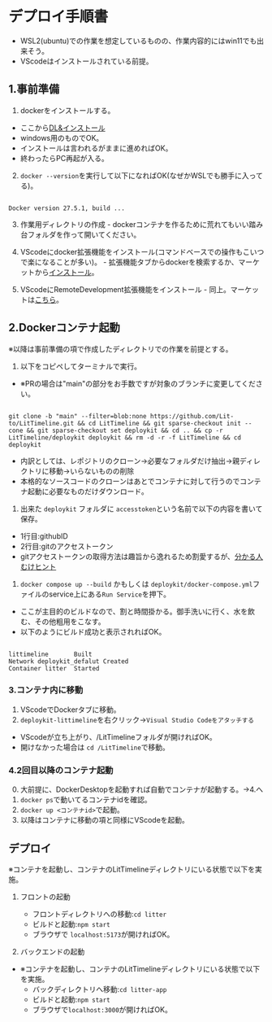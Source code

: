 
# デプロイ手順書
-   WSL2(ubuntu)での作業を想定しているものの、作業内容的にはwin11でも出来そう。
-   VScodeはインストールされている前提。

## 1.事前準備

1.   dockerをインストールする。
-   ここから[DL&インストール](https://docs.docker.com/desktop/setup/install/windows-install/ )
-   windows用のものでOK。
-   インストールは言われるがままに進めればOK。
-   終わったらPC再起が入る。
2.  ``docker --version``を実行して以下になればOK(なぜかWSLでも勝手に入ってる)。


```

Docker version 27.5.1, build ...

```

3.   作業用ディレクトリの作成
    -   dockerコンテナを作るために荒れてもいい踏み台フォルダを作って開いてください。

4.   VScodeにdocker拡張機能をインストール(コマンドベースでの操作もこいつで楽になることが多い)。
    -   拡張機能タブからdockerを検索するか、マーケットから[インストール](https://marketplace.visualstudio.com/items?itemName=ms-azuretools.vscode-docker )。

5.   VScodeにRemoteDevelopment拡張機能をインストール
    -   同上。マーケットは[こちら](https://marketplace.visualstudio.com/items?itemName=ms-vscode-remote.vscode-remote-extensionpack )。


## 2.Dockerコンテナ起動

※以降は事前準備の項で作成したディレクトリでの作業を前提とする。

1.   以下をコピペしてターミナルで実行。
-   ※PRの場合は"main"の部分をお手数ですが対象のブランチに変更してください。

```

git clone -b "main" --filter=blob:none https://github.com/Lit-to/LitTimeline.git && cd LitTimeline && git sparse-checkout init --cone && git sparse-checkout set deploykit && cd .. && cp -r LitTimeline/deploykit deploykit && rm -d -r -f LitTimeline && cd deploykit

```
-   内訳としては、レポジトリのクローン→必要なフォルダだけ抽出→親ディレクトリに移動→いらないものの削除
-   本格的なソースコードのクローンはあとでコンテナに対して行うのでコンテナ起動に必要なものだけダウンロード。

1.   出来た ``deploykit`` フォルダに ``accesstoken``という名前で以下の内容を書いて保存。
-   1行目:githubID
-   2行目:gitのアクセストークン
-   gitアクセストークンの取得方法は趣旨から逸れるため割愛するが、[分かる人むけヒント](https://github.com/settings/tokens )
1.   ``docker compose up --build`` かもしくは ``deploykit/docker-compose.yml``ファイルのservice上にある``Run Service``を押下。
    
-   ここが主目的のビルドなので、割と時間掛かる。御手洗いに行く、水を飲む、その他粗用をこなす。
-   以下のようにビルド成功と表示されればOK。

```

littimeline       Built
Network deploykit_defalut Created 
Container litter  Started

```

### 3.コンテナ内に移動

1.   VScodeでDockerタブに移動。
2.   ``deploykit-littimeline``を右クリック→``Visual Studio Codeをアタッチする``
-   VScodeが立ち上がり、/LitTimelineフォルダが開ければOK。
-   開けなかった場合は ``cd /LitTimeline``で移動。

### 4.2回目以降のコンテナ起動

0.   大前提に、DockerDesktopを起動すれば自動でコンテナが起動する。→4.へ
1.   ``docker ps``で動いてるコンテナidを確認。
2.   ``docker up <コンテナid>``で起動。
3.   以降はコンテナに移動の項と同様にVScodeを起動。

## デプロイ

※コンテナを起動し、コンテナのLitTimelineディレクトリにいる状態で以下を実施。

1.  フロントの起動
    -   フロントディレクトリへの移動:``cd litter``
    -   ビルドと起動:``npm start``
    -   ブラウザで ``localhost:5173``が開ければOK。

2.  バックエンドの起動
-   ※コンテナを起動し、コンテナのLitTimelineディレクトリにいる状態で以下を実施。
    -   バックディレクトリへ移動:``cd litter-app``
    -   ビルドと起動:``npm start``
    -   ブラウザで``localhost:3000``が開ければOK。

